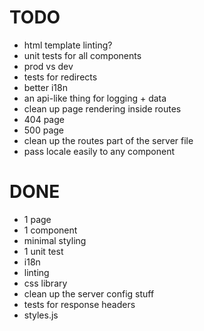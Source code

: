 # TODO

- html template linting?
- unit tests for all components
- prod vs dev
- tests for redirects
- better i18n
- an api-like thing for logging + data
- clean up page rendering inside routes
- 404 page
- 500 page
- clean up the routes part of the server file
- pass locale easily to any component

# DONE

- 1 page
- 1 component
- minimal styling
- 1 unit test
- i18n
- linting
- css library
- clean up the server config stuff
- tests for response headers
- styles.js
